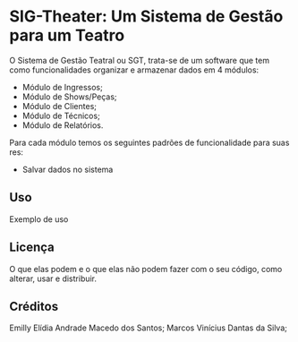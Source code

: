 # SIG-Theater: Um Sistema de Gestão para um Teatro

O Sistema de Gestão Teatral ou SGT, trata-se de um software que tem como funcionalidades organizar e armazenar dados em 4 módulos:
- Módulo de Ingressos;
- Módulo de Shows/Peças;
- Módulo de Clientes;
- Módulo de Técnicos;
- Módulo de Relatórios.

Para cada módulo temos os seguintes padrões de funcionalidade para suas res:
- Salvar dados no sistema


## Uso
Exemplo de uso

## Licença
O que elas podem e o que elas não podem fazer com o seu código, como alterar, usar e distribuir.

## Créditos
Emilly Elídia Andrade Macedo dos Santos;
Marcos Vinícius Dantas da Silva;
